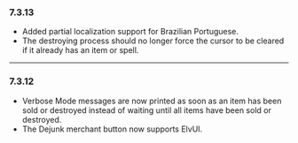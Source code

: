 ### 7.3.13
* Added partial localization support for Brazilian Portuguese.
* The destroying process should no longer force the cursor to be cleared if it already has an item or spell.

*****

### 7.3.12
* Verbose Mode messages are now printed as soon as an item has been sold or destroyed instead of waiting until all items have been sold or destroyed.
* The Dejunk merchant button now supports ElvUI.
